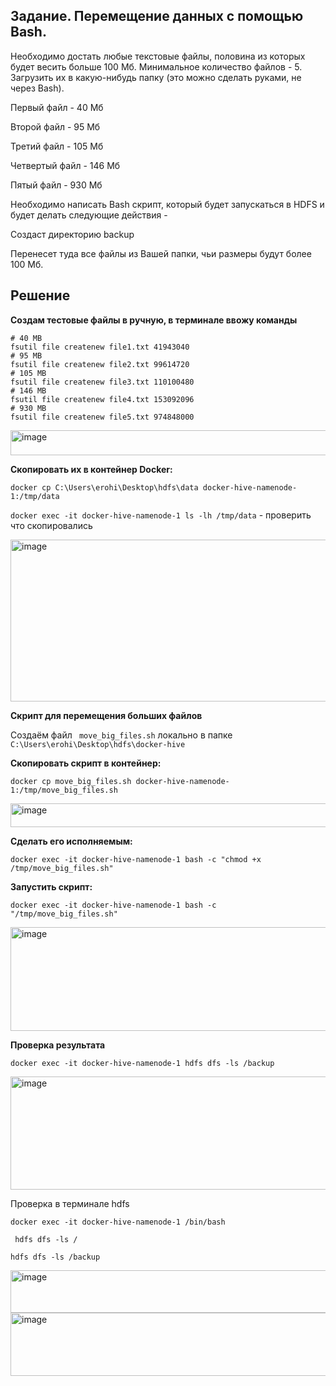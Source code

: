 ## Задание. Перемещение данных с помощью Bash.

Необходимо достать любые текстовые файлы, половина из которых будет весить больше 100 Мб. Минимальное количество файлов - 5. 
Загрузить их в какую-нибудь папку (это можно сделать руками, не через Bash).

Первый файл - 40 Мб

Второй файл - 95 Мб

Третий файл - 105 Мб

Четвертый файл - 146 Мб

Пятый файл - 930 Мб

Необходимо написать Bash скрипт, который будет запускаться в HDFS и будет делать следующие действия - 

Создаст директорию backup

Перенесет туда все файлы из Вашей папки, чьи размеры будут более 100 Мб.

## Решение

**Создам тестовые файлы в ручную, в терминале ввожу команды**

```
# 40 MB
fsutil file createnew file1.txt 41943040
# 95 MB
fsutil file createnew file2.txt 99614720
# 105 MB
fsutil file createnew file3.txt 110100480
# 146 MB
fsutil file createnew file4.txt 153092096
# 930 MB
fsutil file createnew file5.txt 974848000
```

<img width="590" height="40" alt="image" src="https://github.com/user-attachments/assets/8bfeb178-a151-401d-a8b1-1b8e04562a91" />

**Скопировать их в контейнер Docker:**

`docker cp C:\Users\erohi\Desktop\hdfs\data docker-hive-namenode-1:/tmp/data`

`docker exec -it docker-hive-namenode-1 ls -lh /tmp/data` - проверить что скопировались

<img width="1014" height="259" alt="image" src="https://github.com/user-attachments/assets/c1ae34d6-1278-4f4c-9d7c-5dea65f41718" />

**Скрипт для перемещения больших файлов**

Создаём файл ` move_big_files.sh` локально в папке `C:\Users\erohi\Desktop\hdfs\docker-hive`

**Скопировать скрипт в контейнер:**

`docker cp move_big_files.sh docker-hive-namenode-1:/tmp/move_big_files.sh`

<img width="913" height="38" alt="image" src="https://github.com/user-attachments/assets/99d61792-00d8-4ac7-b57c-d5e6732cef8f" />

**Сделать его исполняемым:**

`docker exec -it docker-hive-namenode-1 bash -c "chmod +x /tmp/move_big_files.sh"`

**Запустить скрипт:**

`docker exec -it docker-hive-namenode-1 bash -c "/tmp/move_big_files.sh"`

<img width="1011" height="166" alt="image" src="https://github.com/user-attachments/assets/8e2f1e85-c1bf-4ef1-bb8f-ba8cc85a8289" />

**Проверка результата**

`docker exec -it docker-hive-namenode-1 hdfs dfs -ls /backup`

<img width="1019" height="181" alt="image" src="https://github.com/user-attachments/assets/9af9a9ad-7ab1-4220-b3b5-936f1061a001" />

Проверка в терминале hdfs 

`docker exec -it docker-hive-namenode-1 /bin/bash`

` hdfs dfs -ls /`

`hdfs dfs -ls /backup`

<img width="727" height="68" alt="image" src="https://github.com/user-attachments/assets/9697c243-796b-44fd-a84d-b8648474ebdf" />

<img width="629" height="101" alt="image" src="https://github.com/user-attachments/assets/10c5bd24-9faa-47ef-aaa3-9f7428529d19" />

